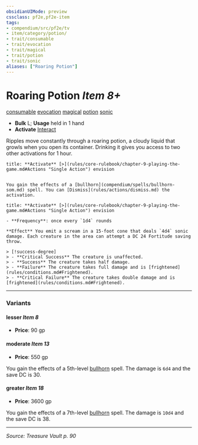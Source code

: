 ```yaml
---
obsidianUIMode: preview
cssclass: pf2e,pf2e-item
tags:
- compendium/src/pf2e/tv
- item/category/potion/
- trait/consumable
- trait/evocation
- trait/magical
- trait/potion
- trait/sonic
aliases: ["Roaring Potion"]
---
```

# Roaring Potion *Item 8+*  
[consumable](consumable.md "Consumable Item Trait")  [evocation](evocation.md "Evocation School Trait")  [magical](magical.md "Magical Item Trait")  [potion](potion.md "Potion Item Trait")  [sonic](sonic.md "Sonic Energy & Element Trait")  

- **Bulk** L; **Usage** held in 1 hand
- **Activate** [Interact](interact.md)

Ripples move constantly through a roaring potion, a cloudy liquid that growls when you open its container. Drinking it gives you access to two other activations for 1 hour.

```ad-embed-ability
title: **Activate** [>](rules/core-rulebook/chapter-9-playing-the-game.md#Actions "Single Action") envision


You gain the effects of a [bullhorn](compendium/spells/bullhorn-som.md) spell. You can [Dismiss](rules/actions/dismiss.md) the activation.
```

```ad-embed-ability
title: **Activate** [>](rules/core-rulebook/chapter-9-playing-the-game.md#Actions "Single Action") envision

- **Frequency**: once every `1d4` rounds

**Effect** You emit a scream in a 15-foot cone that deals `4d4` sonic damage. Each creature in the area can attempt a DC 24 Fortitude saving throw.

> [!success-degree] 
> - **Critical Success** The creature is unaffected.
> - **Success** The creature takes half damage.
> - **Failure** The creature takes full damage and is [frightened](rules/conditions.md#Frightened).
> - **Critical Failure** The creature takes double damage and is [frightened](rules/conditions.md#Frightened).
```

---

### Variants

#### lesser *Item 8*

- **Price**: 90 gp

#### moderate *Item 13*

- **Price**: 550 gp

You gain the effects of a 5th-level [bullhorn](bullhorn-som.md) spell. The damage is `6d4` and the save DC is 30.

#### greater *Item 18*

- **Price**: 3600 gp

You gain the effects of a 7th-level [bullhorn](bullhorn-som.md) spell. The damage is `10d4` and the save DC is 38.

---
*Source: Treasure Vault p. 90*